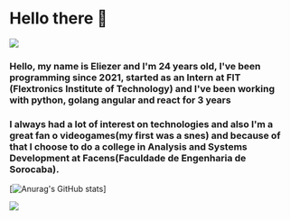 # Hello there 👋

![](https://media.giphy.com/media/Nx0rz3jtxtEre/giphy.gif)

### Hello, my name is Eliezer and I'm 24 years old, I've been programming since 2021, started as an Intern at FIT (Flextronics Institute of Technology) and I've been working with python, golang angular and react for 3 years

### I always had a lot of interest on technologies and also I'm a great fan o videogames(my first was a snes) and because of that I choose to do a college in Analysis and Systems Development at Facens(Faculdade de Engenharia de Sorocaba).

[![Anurag's GitHub stats](https://github-readme-stats.vercel.app/api?username=Eliazin&amp;layout=compact&amp;langs_count=7&amp;theme=dark)]

![](https://github-readme-stats.vercel.app/api/top-langs/?username=Eliazin&amp;layout=compact&amp;langs_count=7&amp;theme=dark)

